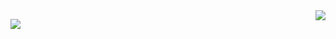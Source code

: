 
<img align="right" src="https://github-readme-stats.vercel.app/api?username=hkaa&show_icons=true&icon_color=FF65C258&text_color=718096&bg_color=FF65C258&hide_title=true" />

![]( https://visitor-badge.glitch.me/badge?page_id=hkaa0)

